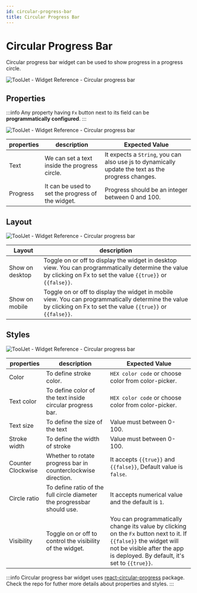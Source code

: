 ```yaml
---
id: circular-progress-bar
title: Circular Progress Bar
---
```


# Circular Progress Bar

Circular progress bar widget can be used to show progress in a progress circle.

<div style={{textAlign: 'center'}}>

![ToolJet - Widget Reference - Circular progress bar](/img/widgets/circular-progressbar/cpb.png)

</div>

## Properties

:::info
Any property having `Fx` button next to its field can be **programmatically configured**.
:::

<div style={{textAlign: 'center'}}>

![ToolJet - Widget Reference - Circular progress bar](/img/widgets/circular-progressbar/prop.png)

</div>

| properties | description                                       | Expected Value                                                                                     |
| ---------- | ------------------------------------------------- | -------------------------------------------------------------------------------------------------- |
| Text       | We can set a text inside the progress circle.     | It expects a `String`, you can also use js to dynamically update the text as the progress changes. |
| Progress   | It can be used to set the progress of the widget. | Progress should be an integer between 0 and 100.                                                   |

## Layout

<div style={{textAlign: 'center'}}>

![ToolJet - Widget Reference - Circular progress bar](/img/widgets/circular-progressbar/layout.png)

</div>

| Layout          | description                                                                                                                                                        |
| --------------- | ------------------------------------------------------------------------------------------------------------------------------------------------------------------ |
| Show on desktop | Toggle on or off to display the widget in desktop view. You can programmatically determine the value by clicking on Fx to set the value `{{true}}` or `{{false}}`. |
| Show on mobile  | Toggle on or off to display the widget in mobile view. You can programmatically determine the value by clicking on Fx to set the value `{{true}}` or `{{false}}`.  |

## Styles

<div style={{textAlign: 'center'}}>

![ToolJet - Widget Reference - Circular progress bar](/img/widgets/circular-progressbar/styles.png)

</div>

| properties        | description                                                             | Expected Value                                                                                                                                                                                    |
| ----------------- | ----------------------------------------------------------------------- | ------------------------------------------------------------------------------------------------------------------------------------------------------------------------------------------------- |
| Color             | To define stroke color.                                                 | `HEX color code` or choose color from color-picker.                                                                                                                                               |
| Text color        | To define color of the text inside circular progress bar.               | `HEX color code` or choose color from color-picker.                                                                                                                                               |
| Text size         | To define the size of the text                                          | Value must between 0-100.                                                                                                                                                                         |
| Stroke width      | To define the width of stroke                                           | Value must between 0-100.                                                                                                                                                                         |
| Counter Clockwise | Whether to rotate progress bar in counterclockwise direction.           | It accepts `{{true}}` and `{{false}}`, Default value is `false`.                                                                                                                                  |
| Circle ratio      | To define ratio of the full circle diameter the progressbar should use. | It accepts numerical value and the default is `1`.                                                                                                                                                |
| Visibility        | Toggle on or off to control the visibility of the widget.               | You can programmatically change its value by clicking on the `Fx` button next to it. If `{{false}}` the widget will not be visible after the app is deployed. By default, it's set to `{{true}}`. |

:::info
Circular progress bar widget uses [react-circular-progress](https://github.com/kevinsqi/react-circular-progressbar) package. Check the repo for futher more details about properties and styles.
:::
